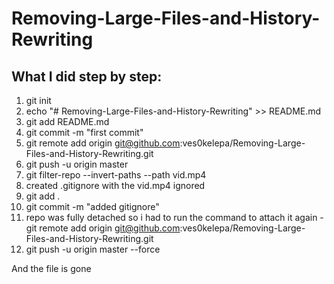# Removing-Large-Files-and-History-Rewriting

## What I did step by step:
1.  git init
2. echo "# Removing-Large-Files-and-History-Rewriting" >> README.md
3.  git add README.md
4. git commit -m "first commit"
5. git remote add origin git@github.com:ves0kelepa/Removing-Large-Files-and-History-Rewriting.git
6. git push -u origin master
7.  git filter-repo --invert-paths --path vid.mp4
8. created .gitignore with the vid.mp4 ignored
9. git add .
10.  git commit -m "added gitignore"
11. repo was fully detached so i had to run the command to attach it again -  git remote add origin git@github.com:ves0kelepa/Removing-Large-Files-and-History-Rewriting.git
12. git push -u origin master --force

And the file is gone